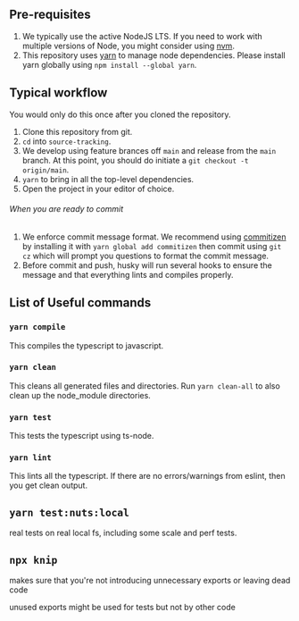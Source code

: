 ## Pre-requisites

1.  We typically use the active NodeJS LTS. If you need to work with multiple versions of Node, you
    might consider using [nvm](https://github.com/creationix/nvm).
1.  This repository uses [yarn](https://yarnpkg.com/) to manage node dependencies. Please install yarn globally using `npm install --global yarn`.

## Typical workflow

You would only do this once after you cloned the repository.

1.  Clone this repository from git.
1.  `cd` into `source-tracking`.
1.  We develop using feature brances off `main` and release from the `main` branch. At
    this point, you should do initiate a `git checkout -t origin/main`.
1.  `yarn` to bring in all the top-level dependencies.
1.  Open the project in your editor of choice.

###### When you are ready to commit

1.  We enforce commit message format. We recommend using [commitizen](https://github.com/commitizen/cz-cli) by installing it with `yarn global add commitizen` then commit using `git cz` which will prompt you questions to format the commit message.
1.  Before commit and push, husky will run several hooks to ensure the message and that everything lints and compiles properly.

## List of Useful commands

### `yarn compile`

This compiles the typescript to javascript.

### `yarn clean`

This cleans all generated files and directories. Run `yarn clean-all` to also clean up the node_module directories.

### `yarn test`

This tests the typescript using ts-node.

### `yarn lint`

This lints all the typescript. If there are no errors/warnings
from eslint, then you get clean output.

## `yarn test:nuts:local`

real tests on real local fs, including some scale and perf tests.

## `npx knip`

makes sure that you're not introducing unnecessary exports or leaving dead code

unused exports might be used for tests but not by other code
